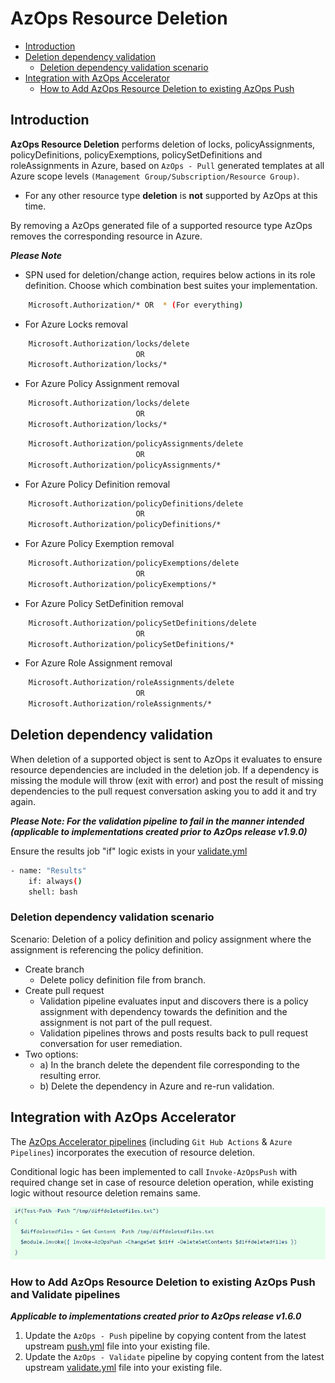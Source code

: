 # AzOps Resource Deletion

- [Introduction](#introduction)
- [Deletion dependency validation](#deletion-dependency-validation)
  - [Deletion dependency validation scenario](#deletion-dependency-validation-scenario)
- [Integration with AzOps Accelerator](#integration-with-azops-accelerator)
  - [How to Add AzOps Resource Deletion to existing AzOps Push](#how-to-add-azops-resource-deletion-to-existing-azops-push-and-validate-pipelines)

## Introduction

**AzOps Resource Deletion** performs deletion of locks, policyAssignments, policyDefinitions, policyExemptions, policySetDefinitions and roleAssignments in Azure, based on `AzOps - Pull` generated templates at all Azure scope levels `(Management Group/Subscription/Resource Group)`.

- For any other resource type **deletion** is **not** supported by AzOps at this time.

By removing a AzOps generated file of a supported resource type AzOps removes the corresponding resource in Azure.

**_Please Note_**

- SPN used for deletion/change action, requires below actions in its role definition. Choose which combination best suites your implementation.

```bash
    Microsoft.Authorization/* OR  * (For everything)
```
- For Azure Locks removal

```bash
    Microsoft.Authorization/locks/delete
                            OR
    Microsoft.Authorization/locks/*
```

- For Azure Policy Assignment removal

```bash
    Microsoft.Authorization/locks/delete
                            OR
    Microsoft.Authorization/locks/*
```

```bash
    Microsoft.Authorization/policyAssignments/delete
                            OR
    Microsoft.Authorization/policyAssignments/*
```

- For Azure Policy Definition removal

```bash
    Microsoft.Authorization/policyDefinitions/delete
                            OR
    Microsoft.Authorization/policyDefinitions/*
```

- For Azure Policy Exemption removal

```bash
    Microsoft.Authorization/policyExemptions/delete
                            OR
    Microsoft.Authorization/policyExemptions/*
```

- For Azure Policy SetDefinition removal

```bash
    Microsoft.Authorization/policySetDefinitions/delete
                            OR
    Microsoft.Authorization/policySetDefinitions/*
```

- For Azure Role Assignment removal

```bash
    Microsoft.Authorization/roleAssignments/delete
                            OR
    Microsoft.Authorization/roleAssignments/*
```
## Deletion dependency validation
When deletion of a supported object is sent to AzOps it evaluates to ensure resource dependencies are included in the deletion job. If a dependency is missing the module will throw (exit with error) and post the result of missing dependencies to the pull request conversation asking you to add it and try again.

**_Please Note: For the validation pipeline to fail in the manner intended (applicable to implementations created prior to AzOps release v1.9.0)_**

Ensure the results job "if" logic exists in your [validate.yml](https://github.com/Azure/AzOps-Accelerator/blob/main/.pipelines/validate.yml)
```bash
- name: "Results"
    if: always()
    shell: bash
```
### Deletion dependency validation scenario
Scenario: Deletion of a policy definition and policy assignment where the assignment is referencing the policy definition.

- Create branch
  - Delete policy definition file from branch.
- Create pull request
  - Validation pipeline evaluates input and discovers there is a policy assignment with dependency towards the definition and the assignment is not part of the pull request.
  - Validation pipelines throws and posts results back to pull request conversation for user remediation.
- Two options:
  - a) In the branch delete the dependent file corresponding to the resulting error.
  - b) Delete the dependency in Azure and re-run validation.

## Integration with AzOps Accelerator

The [AzOps Accelerator pipelines](https://github.com/azure/azops-accelerator) (including `Git Hub Actions` & `Azure Pipelines`) incorporates the execution of resource deletion.

Conditional logic has been implemented to call `Invoke-AzOpsPush` with required change set in case of resource deletion operation, while existing logic without resource deletion remains same.

![ResourceDeletion_Pipeline_logic](./Media/ResourceDeletion/ResourceDeletion_pipelineupdate.PNG)

### How to Add AzOps Resource Deletion to existing AzOps Push and Validate pipelines

**_Applicable to implementations created prior to AzOps release v1.6.0_**

1. Update the `AzOps - Push` pipeline by copying content from the latest upstream [push.yml](https://github.com/Azure/AzOps-Accelerator/blob/main/.pipelines/push.yml) file into your existing file.
2. Update the `AzOps - Validate` pipeline by copying content from the latest upstream [validate.yml](https://github.com/Azure/AzOps-Accelerator/blob/main/.pipelines/validate.yml) file into your existing file.
